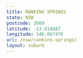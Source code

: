 ```yaml
---
title: RANKINS SPRINGS
state: NSW
postcode: 2669
latitude: -33.814887
longitude: 146.667476
url: /nsw/rankins-springs/
layout: suburb
---
```

